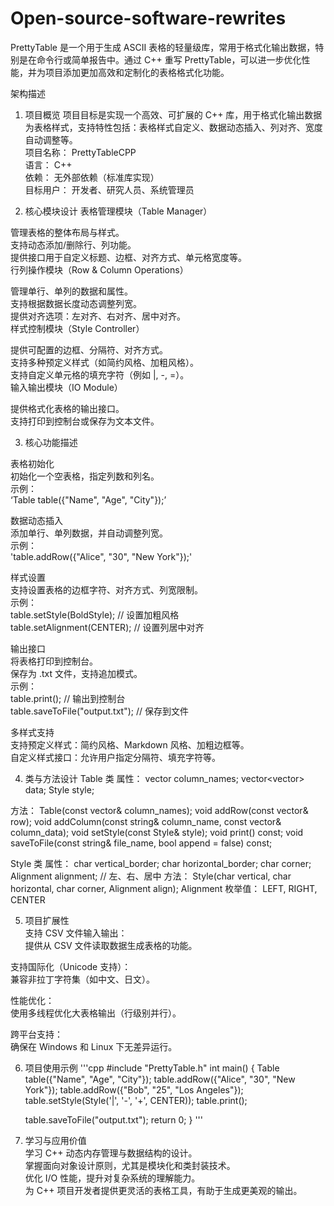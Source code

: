 # Open-source-software-rewrites
PrettyTable 是一个用于生成 ASCII 表格的轻量级库，常用于格式化输出数据，特别是在命令行或简单报告中。通过 C++ 重写 PrettyTable，可以进一步优化性能，并为项目添加更加高效和定制化的表格格式化功能。

架构描述
1. 项目概览
项目目标是实现一个高效、可扩展的 C++ 库，用于格式化输出数据为表格样式，支持特性包括：表格样式自定义、数据动态插入、列对齐、宽度自动调整等。  
    项目名称： PrettyTableCPP  
    语言： C++  
    依赖： 无外部依赖（标准库实现）  
    目标用户： 开发者、研究人员、系统管理员

2. 核心模块设计
表格管理模块（Table Manager）

管理表格的整体布局与样式。  
支持动态添加/删除行、列功能。  
提供接口用于自定义标题、边框、对齐方式、单元格宽度等。  
行列操作模块（Row & Column Operations）

管理单行、单列的数据和属性。  
支持根据数据长度动态调整列宽。  
提供对齐选项：左对齐、右对齐、居中对齐。  
样式控制模块（Style Controller）

提供可配置的边框、分隔符、对齐方式。  
支持多种预定义样式（如简约风格、加粗风格）。  
支持自定义单元格的填充字符（例如 |, -, =）。  
输入输出模块（IO Module）

提供格式化表格的输出接口。  
支持打印到控制台或保存为文本文件。

3. 核心功能描述  

表格初始化    
初始化一个空表格，指定列数和列名。    
示例：  
‘Table table({"Name", "Age", "City"});’

数据动态插入  
添加单行、单列数据，并自动调整列宽。  
示例：  
'table.addRow({"Alice", "30", "New York"});'

样式设置    
支持设置表格的边框字符、对齐方式、列宽限制。    
示例：  
table.setStyle(BoldStyle); // 设置加粗风格  
table.setAlignment(CENTER); // 设置列居中对齐  

输出接口  
将表格打印到控制台。  
保存为 .txt 文件，支持追加模式。  
示例：  
table.print(); // 输出到控制台  
table.saveToFile("output.txt"); // 保存到文件  

多样式支持  
支持预定义样式：简约风格、Markdown 风格、加粗边框等。  
自定义样式接口：允许用户指定分隔符、填充字符等。  

4. 类与方法设计
Table 类
属性：
vector<string> column_names;
vector<vector<string>> data;
Style style;

方法：
Table(const vector<string>& column_names);
void addRow(const vector<string>& row);
void addColumn(const string& column_name, const vector<string>& column_data);
void setStyle(const Style& style);
void print() const;
void saveToFile(const string& file_name, bool append = false) const;

Style 类
属性：
char vertical_border;
char horizontal_border;
char corner;
Alignment alignment; // 左、右、居中
方法：
Style(char vertical, char horizontal, char corner, Alignment align);
Alignment 枚举值： LEFT, RIGHT, CENTER

5. 项目扩展性  
支持 CSV 文件输入输出：  
提供从 CSV 文件读取数据生成表格的功能。
  
支持国际化（Unicode 支持）：  
兼容非拉丁字符集（如中文、日文）。  

性能优化：  
使用多线程优化大表格输出（行级别并行）。  

跨平台支持：  
确保在 Windows 和 Linux 下无差异运行。  

6. 项目使用示例
'''cpp
#include "PrettyTable.h"
int main() {
    Table table({"Name", "Age", "City"});
    table.addRow({"Alice", "30", "New York"});
    table.addRow({"Bob", "25", "Los Angeles"});
    table.setStyle(Style('|', '-', '+', CENTER));
    table.print();

    table.saveToFile("output.txt");
    return 0;
}
'''
7. 学习与应用价值  
学习 C++ 动态内存管理与数据结构的设计。  
掌握面向对象设计原则，尤其是模块化和类封装技术。  
优化 I/O 性能，提升对复杂系统的理解能力。  
为 C++ 项目开发者提供更灵活的表格工具，有助于生成更美观的输出。

